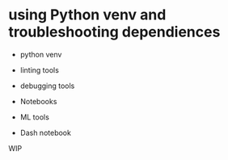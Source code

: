 # using Python venv and troubleshooting dependiences 

- python venv

- linting tools

- debugging tools

- Notebooks

- ML tools

- Dash notebook

WIP 
